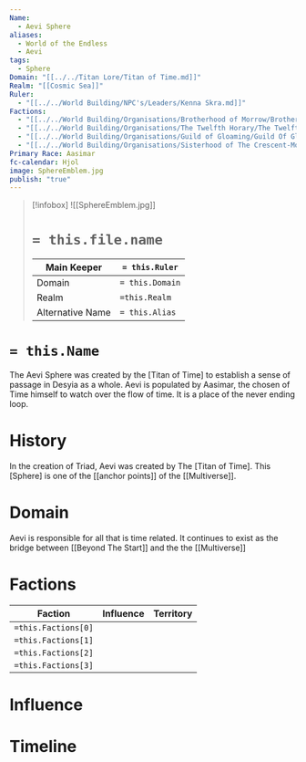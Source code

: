 ```yaml
---
Name:
  - Aevi Sphere
aliases:
  - World of the Endless
  - Aevi
tags:
  - Sphere
Domain: "[[../../Titan Lore/Titan of Time.md]]"
Realm: "[[Cosmic Sea]]"
Ruler:
  - "[[../../World Building/NPC's/Leaders/Kenna Skra.md]]"
Factions:
  - "[[../../World Building/Organisations/Brotherhood of Morrow/Brotherhood of Morrow.md]]"
  - "[[../../World Building/Organisations/The Twelfth Horary/The Twelfth Horary.md]]"
  - "[[../../World Building/Organisations/Guild of Gloaming/Guild Of Gloaming.md]]"
  - "[[../../World Building/Organisations/Sisterhood of The Crescent-Moon/Sisterhood of the Crescent-Moon.md]]"
Primary Race: Aasimar
fc-calendar: Hjol
image: SphereEmblem.jpg
publish: "true"
---
```

> [!infobox]
> ![[SphereEmblem.jpg]]
> # `= this.file.name`
> | Main Keeper | `= this.Ruler` |
> | ---- | ---- |
> | Domain | `= this.Domain` |
> |Realm |`=this.Realm` |
> | Alternative Name | `= this.Alias`|
# `= this.Name`
The Aevi Sphere was created by the [Titan of Time] to establish a sense of passage in Desyia as a whole. Aevi is populated by Aasimar, the chosen of Time himself to watch over the flow of time. It is a place of the never ending loop.
# History
In the creation of Triad, Aevi was created by The [Titan of Time]. This [Sphere] is one of the  [[anchor points]] of the [[Multiverse]]. 

# Domain

Aevi is responsible for all that is time related. It continues to exist as the bridge between [[Beyond The Start]] and the the [[Multiverse]]

# Factions
| Faction             | Influence | Territory |
| ------------------- | --------- | --------- |
| `=this.Factions[0]` |           |           |
| `=this.Factions[1]` |           |           |
| `=this.Factions[2]` |           |           |
| `=this.Factions[3]`                    |           |           |
# Influence
# Timeline